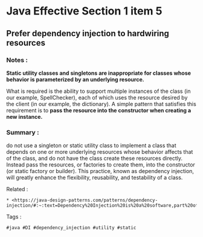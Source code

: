 # Java Effective Section 1 item 5

## Prefer dependency injection to hardwiring resources


### Notes :

**Static utility classes and singletons are inappropriate for classes whose behavior is parameterized by an underlying resource.**

What is required is the ability to support multiple instances of the class (in our example, SpellChecker), each of which uses the resource desired by the client (in our example, the dictionary). A simple pattern that satisfies this requirement is to **pass the resource into the constructor when creating a new instance.**


### Summary :
do not use a singleton or static utility class to implement a class that depends on one or more underlying resources whose behavior affects that of
the class, and do not have the class create these resources directly. Instead pass the resources, or factories to create them, into the constructor (or static factory or builder). This practice, known as dependency injection, will greatly enhance the flexibility, reusability, and testability of a class.


Related :
```
* <https://java-design-patterns.com/patterns/dependency-injection/#:~:text=Dependency%20Injection%20is%20a%20software,part%20of%20the%20client's%20state.>
```

Tags :
```
#java #DI #dependency_injection #utility #static 

```
